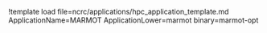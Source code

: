 !template load file=ncrc/applications/hpc_application_template.md ApplicationName=MARMOT ApplicationLower=marmot binary=marmot-opt
